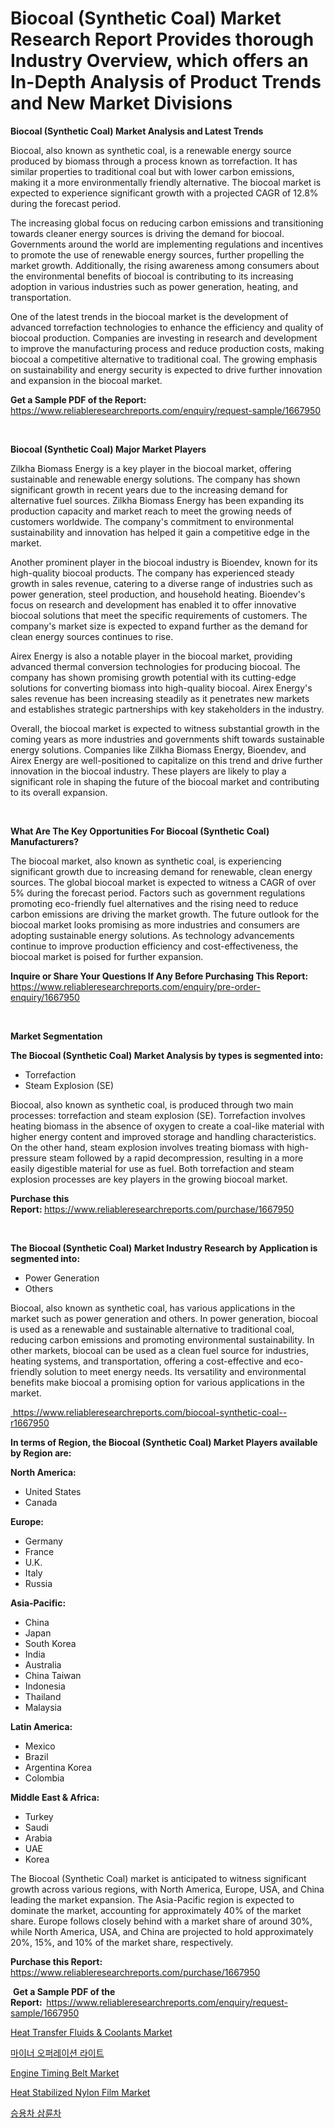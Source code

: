 <p><h1>Biocoal (Synthetic Coal) Market Research Report Provides thorough Industry Overview, which offers an In-Depth Analysis of Product Trends and New Market Divisions</h1></p><p><strong>Biocoal (Synthetic Coal) Market Analysis and Latest Trends</strong></p>
<p><p>Biocoal, also known as synthetic coal, is a renewable energy source produced by biomass through a process known as torrefaction. It has similar properties to traditional coal but with lower carbon emissions, making it a more environmentally friendly alternative. The biocoal market is expected to experience significant growth with a projected CAGR of 12.8% during the forecast period.</p><p>The increasing global focus on reducing carbon emissions and transitioning towards cleaner energy sources is driving the demand for biocoal. Governments around the world are implementing regulations and incentives to promote the use of renewable energy sources, further propelling the market growth. Additionally, the rising awareness among consumers about the environmental benefits of biocoal is contributing to its increasing adoption in various industries such as power generation, heating, and transportation.</p><p>One of the latest trends in the biocoal market is the development of advanced torrefaction technologies to enhance the efficiency and quality of biocoal production. Companies are investing in research and development to improve the manufacturing process and reduce production costs, making biocoal a competitive alternative to traditional coal. The growing emphasis on sustainability and energy security is expected to drive further innovation and expansion in the biocoal market.</p></p>
<p><strong>Get a Sample PDF of the Report:&nbsp;</strong> <a href="https://www.reliableresearchreports.com/enquiry/request-sample/1667950">https://www.reliableresearchreports.com/enquiry/request-sample/1667950</a></p>
<p>&nbsp;</p>
<p><strong>Biocoal (Synthetic Coal) Major Market Players</strong></p>
<p><p>Zilkha Biomass Energy is a key player in the biocoal market, offering sustainable and renewable energy solutions. The company has shown significant growth in recent years due to the increasing demand for alternative fuel sources. Zilkha Biomass Energy has been expanding its production capacity and market reach to meet the growing needs of customers worldwide. The company's commitment to environmental sustainability and innovation has helped it gain a competitive edge in the market.</p><p>Another prominent player in the biocoal industry is Bioendev, known for its high-quality biocoal products. The company has experienced steady growth in sales revenue, catering to a diverse range of industries such as power generation, steel production, and household heating. Bioendev's focus on research and development has enabled it to offer innovative biocoal solutions that meet the specific requirements of customers. The company's market size is expected to expand further as the demand for clean energy sources continues to rise.</p><p>Airex Energy is also a notable player in the biocoal market, providing advanced thermal conversion technologies for producing biocoal. The company has shown promising growth potential with its cutting-edge solutions for converting biomass into high-quality biocoal. Airex Energy's sales revenue has been increasing steadily as it penetrates new markets and establishes strategic partnerships with key stakeholders in the industry.</p><p>Overall, the biocoal market is expected to witness substantial growth in the coming years as more industries and governments shift towards sustainable energy solutions. Companies like Zilkha Biomass Energy, Bioendev, and Airex Energy are well-positioned to capitalize on this trend and drive further innovation in the biocoal industry. These players are likely to play a significant role in shaping the future of the biocoal market and contributing to its overall expansion.</p></p>
<p>&nbsp;</p>
<p><strong>What Are The Key Opportunities For Biocoal (Synthetic Coal) Manufacturers?</strong></p>
<p><p>The biocoal market, also known as synthetic coal, is experiencing significant growth due to increasing demand for renewable, clean energy sources. The global biocoal market is expected to witness a CAGR of over 5% during the forecast period. Factors such as government regulations promoting eco-friendly fuel alternatives and the rising need to reduce carbon emissions are driving the market growth. The future outlook for the biocoal market looks promising as more industries and consumers are adopting sustainable energy solutions. As technology advancements continue to improve production efficiency and cost-effectiveness, the biocoal market is poised for further expansion.</p></p>
<p><strong>Inquire or Share Your Questions If Any Before Purchasing This Report:</strong> <a href="https://www.reliableresearchreports.com/enquiry/pre-order-enquiry/1667950">https://www.reliableresearchreports.com/enquiry/pre-order-enquiry/1667950</a></p>
<p>&nbsp;</p>
<p><strong>Market Segmentation</strong></p>
<p><strong>The Biocoal (Synthetic Coal) Market Analysis by types is segmented into:</strong></p>
<p><ul><li>Torrefaction</li><li>Steam Explosion (SE)</li></ul></p>
<p><p>Biocoal, also known as synthetic coal, is produced through two main processes: torrefaction and steam explosion (SE). Torrefaction involves heating biomass in the absence of oxygen to create a coal-like material with higher energy content and improved storage and handling characteristics. On the other hand, steam explosion involves treating biomass with high-pressure steam followed by a rapid decompression, resulting in a more easily digestible material for use as fuel. Both torrefaction and steam explosion processes are key players in the growing biocoal market.</p></p>
<p><strong>Purchase this Report:&nbsp;</strong><a href="https://www.reliableresearchreports.com/purchase/1667950">https://www.reliableresearchreports.com/purchase/1667950</a></p>
<p>&nbsp;</p>
<p><strong>The Biocoal (Synthetic Coal) Market Industry Research by Application is segmented into:</strong></p>
<p><ul><li>Power Generation</li><li>Others</li></ul></p>
<p><p>Biocoal, also known as synthetic coal, has various applications in the market such as power generation and others. In power generation, biocoal is used as a renewable and sustainable alternative to traditional coal, reducing carbon emissions and promoting environmental sustainability. In other markets, biocoal can be used as a clean fuel source for industries, heating systems, and transportation, offering a cost-effective and eco-friendly solution to meet energy needs. Its versatility and environmental benefits make biocoal a promising option for various applications in the market.</p></p>
<p><a href="https://www.reliableresearchreports.com/biocoal-synthetic-coal--r1667950">&nbsp;https://www.reliableresearchreports.com/biocoal-synthetic-coal--r1667950</a></p>
<p><strong>In terms of Region, the Biocoal (Synthetic Coal) Market Players available by Region are:</strong></p>
<p>
    <p> <strong> North America: </strong>
        <ul>
            <li>United States</li>
            <li>Canada</li>
        </ul>
        </p> 
    <p> <strong> Europe: </strong>
        <ul>
            <li>Germany</li>
            <li>France</li>
            <li>U.K.</li>
            <li>Italy</li>
            <li>Russia</li>
        </ul>
        </p> 
    <p> <strong> Asia-Pacific: </strong>
        <ul>
            <li>China</li>
            <li>Japan</li>
            <li>South Korea</li>
            <li>India</li>
            <li>Australia</li>
            <li>China Taiwan</li>
            <li>Indonesia</li>
            <li>Thailand</li>
            <li>Malaysia</li>
        </ul>
        </p> 
    <p> <strong> Latin America: </strong>
        <ul>
            <li>Mexico</li>
            <li>Brazil</li>
            <li>Argentina Korea</li>
            <li>Colombia</li>
        </ul>
        </p> 
    <p> <strong> Middle East & Africa: </strong>
        <ul>
            <li>Turkey</li>
            <li>Saudi</li>
            <li>Arabia</li>
            <li>UAE</li>
            <li>Korea</li>
        </ul>
    </p>
    </p>
<p><p>The Biocoal (Synthetic Coal) market is anticipated to witness significant growth across various regions, with North America, Europe, USA, and China leading the market expansion. The Asia-Pacific region is expected to dominate the market, accounting for approximately 40% of the market share. Europe follows closely behind with a market share of around 30%, while North America, USA, and China are projected to hold approximately 20%, 15%, and 10% of the market share, respectively.</p></p>
<p><strong>Purchase this Report: </strong><a href="https://www.reliableresearchreports.com/purchase/1667950">https://www.reliableresearchreports.com/purchase/1667950</a></p>
<p>&nbsp;<strong>Get a Sample PDF of the Report:&nbsp;&nbsp;</strong><a href="https://www.reliableresearchreports.com/enquiry/request-sample/1667950">https://www.reliableresearchreports.com/enquiry/request-sample/1667950</a></p>
<p><strong></strong></p>
<p><p><a href="https://github.com/BryceTownsendr/Market-Research-Report-List-5/blob/main/heat-transfer-fluids-coolants-market.md">Heat Transfer Fluids & Coolants Market</a></p><p><a href="https://github.com/akzkkws047661437/Market-Research-Report-List-2/blob/main/9835748142217.md">마이너 오퍼레이션 라이트</a></p><p><a href="https://issuu.com/reportprime-2/docs/engine-timing-belt-market-size-2030.pptx">Engine Timing Belt Market</a></p><p><a href="https://github.com/mahnoor2003/Market-Research-Report-List-5/blob/main/heat-stabilized-nylon-film-market.md">Heat Stabilized Nylon Film Market</a></p><p><a href="https://medium.com/@antosuigrtley99783676/%EA%B3%A0%EA%B0%9D-%EC%84%B8%EB%B0%9C-%EC%9E%90%EB%8F%99%EC%B0%A8-%EC%8B%9C%EC%9E%A5-%EC%97%AD%ED%95%99-%EB%B0%8F-%EC%84%B1%EC%9E%A5-%EB%8F%99%EB%A0%A5%EC%9D%84-%EB%B6%84%EC%84%9D%ED%95%98%EA%B3%A0-2024%EB%85%84%EB%B6%80%ED%84%B0-2031%EB%85%84%EA%B9%8C%EC%A7%80%EC%9D%98-%EC%98%88%EC%B8%A1%ED%95%A9%EB%8B%88%EB%8B%A4-41f0339cd046">승용차 삼륜차</a></p></p>